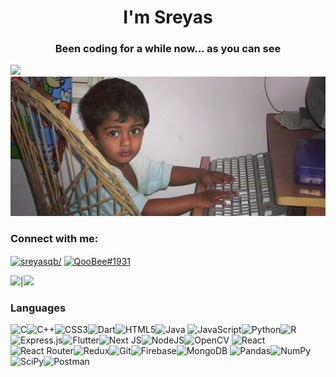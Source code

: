 <h1 align="center">I'm Sreyas</h1>
<h3 align="center">Been coding for a while now... as you can see</h3><img src="https://komarev.com/ghpvc/?username=sreyasqb&color=blueviolet">
<img src="https://github.com/sreyasqb/sreyasqb/blob/main/ycover.jpg">
<h3 align="left">Connect with me:</h3>
<p align="left">
<a href="https://instagram.com/sreyasqb/" target="blank"><img align="center" src="https://raw.githubusercontent.com/rahuldkjain/github-profile-readme-generator/master/src/images/icons/Social/instagram.svg" alt="sreyasqb/" height="30" width="40" /></a>
<a href="https://discord.gg/xvf8gMz" target="blank"><img align="center" src="https://raw.githubusercontent.com/rahuldkjain/github-profile-readme-generator/master/src/images/icons/Social/discord.svg" alt="QooBee#1931" height="30" width="40" /></a>
</p>

<img src="https://github-readme-stats.vercel.app/api?username=sreyasqb&show_icons=true&theme=tokyonight&count_private=true&custom_title=My Stats">|<img  src="https://github-readme-stats.vercel.app/api/top-langs/?username=sreyasqb&layout=compact&&custom_title=My Most Used&text_color=37B9AB&bg_color=1A1B27&langs_count=10)](https://github.com/anuraghazra/github-readme-stats" height="195">

<h3>Languages</h3>

![C](https://img.shields.io/badge/c-%2300599C.svg?style=for-the-badge&logo=c&logoColor=white)![C++](https://img.shields.io/badge/c++-%2300599C.svg?style=for-the-badge&logo=c%2B%2B&logoColor=white)![CSS3](https://img.shields.io/badge/css3-%231572B6.svg?style=for-the-badge&logo=css3&logoColor=white)![Dart](https://img.shields.io/badge/dart-%230175C2.svg?style=for-the-badge&logo=dart&logoColor=white)![HTML5](https://img.shields.io/badge/html5-%23E34F26.svg?style=for-the-badge&logo=html5&logoColor=white)![Java](https://img.shields.io/badge/java-%23ED8B00.svg?style=for-the-badge&logo=java&logoColor=white)	![JavaScript](https://img.shields.io/badge/javascript-%23323330.svg?style=for-the-badge&logo=javascript&logoColor=%23F7DF1E)![Python](https://img.shields.io/badge/python-3670A0?style=for-the-badge&logo=python&logoColor=ffdd54)![R](https://img.shields.io/badge/r-%23276DC3.svg?style=for-the-badge&logo=r&logoColor=white)![Express.js](https://img.shields.io/badge/express.js-%23404d59.svg?style=for-the-badge&logo=express&logoColor=%2361DAFB)![Flutter](https://img.shields.io/badge/Flutter-%2302569B.svg?style=for-the-badge&logo=Flutter&logoColor=white)![Next JS](https://img.shields.io/badge/Next-black?style=for-the-badge&logo=next.js&logoColor=white)![NodeJS](https://img.shields.io/badge/node.js-6DA55F?style=for-the-badge&logo=node.js&logoColor=white)![OpenCV](https://img.shields.io/badge/opencv-%23white.svg?style=for-the-badge&logo=opencv&logoColor=white)	![React](https://img.shields.io/badge/react-%2320232a.svg?style=for-the-badge&logo=react&logoColor=%2361DAFB)![React Router](https://img.shields.io/badge/React_Router-CA4245?style=for-the-badge&logo=react-router&logoColor=white)![Redux](https://img.shields.io/badge/redux-%23593d88.svg?style=for-the-badge&logo=redux&logoColor=white)![Git](https://img.shields.io/badge/git-%23F05033.svg?style=for-the-badge&logo=git&logoColor=white)![Firebase](https://img.shields.io/badge/firebase-%23039BE5.svg?style=for-the-badge&logo=firebase)![MongoDB](https://img.shields.io/badge/MongoDB-%234ea94b.svg?style=for-the-badge&logo=mongodb&logoColor=white)	![Pandas](https://img.shields.io/badge/pandas-%23150458.svg?style=for-the-badge&logo=pandas&logoColor=white)![NumPy](https://img.shields.io/badge/numpy-%23013243.svg?style=for-the-badge&logo=numpy&logoColor=white)![SciPy](https://img.shields.io/badge/SciPy-%230C55A5.svg?style=for-the-badge&logo=scipy&logoColor=%white)![Postman](https://img.shields.io/badge/Postman-FF6C37?style=for-the-badge&logo=postman&logoColor=white)




